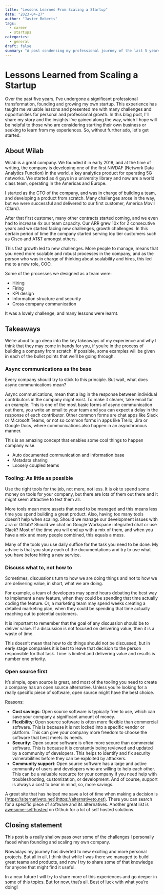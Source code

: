```yaml
---
title: "Lessons Learned From Scaling a Startup"
date: "2023-04-27"
author: "Javier Roberts"
tags:
  - career
  - startups
categories:
  - general
draft: false
summary: "A post condensing my professional journey of the last 5 years."
---
```


# Lessons Learned from Scaling a Startup

Over the past five years, I've undergone a significant professional transformation, founding and growing my own startup. This experience has taught me valuable lessons and presented me with many challenges and opportunities for personal and professional growth. In this blog post, I'll share my story and the insights I've gained along the way, which I hope will be helpful to those who are considering starting their own business or seeking to learn from my experiences. So, without further ado, let's get started.

## About Wilab

Wilab is a great company. We founded it in early 2018, and at the time of writing, the company is developing one of the first NWDAF (Network Data Analytics Function) in the world, a key analytics product for operating 5G networks. We started as 4 guys in a university library and now are a world class team, operating in the Americas and Europe.

I started as the CTO of the company, and was in charge of building a team, and developing a product from scratch. Many challenges arose in the way, but we were successful and delivered to our first customer, America Movil (Claro).

After that first customer, many other contracts started coming, and we even had to increase 4x our team capacity. Our ARR grew 10x for 2 consecutive years and we started facing new challenges, growth challenges. In this certain period of time the company started serving top tier customers such as Cisco and AT&T amongst others.

This fast growth led to new challenges. More people to manage, means that you need more scalable and robust processes in the company, and as the person who was in charge of thinking about scalability and hires, this led me to a new role, COO.

Some of the processes we designed as a team were:

* Hiring
* Firing
* KPI design
* Information structure and security
* Cross company communication

It was a lovely challenge, and many lessons were learnt.

## Takeaways

We’re about to go deep into the key takeaways of my experience and why I think that they may come in handy for you, if you’re in the process of building a company from scratch. If possible, some examples will be given in each of the bullet points that we’ll be going through.

### Async communications as the base

Every company should try to stick to this principle. But wait, what does async communications mean?

Async communications, mean that a lag in the response between individual contributors in the company might exist. To make it clearer, take email for an example. This is one of the most basic forms of async communication out there, you write an email to your team and you can expect a delay in the response of each contributor. Other common forms are chat apps like Slack or Microsoft Teams, or not so common forms in apps like Trello, Jira or Google Docs, where communications also happen in an asynchronous manner.

This is an amazing concept that enables some cool things to happen company wise.

* Auto documented communication and information base
* Metadata sharing
* Loosely coupled teams

### Tooling: As little as possible

Use the right tools for the job, not more, not less. It is ok to spend some money on tools for your company, but there are lots of them out there and it might seem attractive to test them all.

More tools mean more assets that need to be managed and this means less time you spend building a great product. Also, having too many tools doesn’t help when scaling. Should we manage our development issues with Jira or Gitlab? Should we chat on Google Workspace integrated chat or use Slack? Most of the time you will end up with a mix of them, and when you have a mix and many people combined, this equals a mess.

Many of the tools you use daily suffice for the task you need to be done. My advice is that you study each of the documentations and try to use what you have before hiring a new service.

### Discuss what to, not how to

Sometimes, discussions turn to how we are doing things and not to how we are delivering value, in short, what we are doing.

For example, a team of developers may spend hours debating the best way to implement a new feature, when they could be spending that time actually coding the feature. Or, a marketing team may spend weeks creating a detailed marketing plan, when they could be spending that time actually reaching out to potential customers.

It is important to remember that the goal of any discussion should be to deliver value. If a discussion is not focused on delivering value, then it is a waste of time.

This doesn’t mean that how to do things should not be discussed, but in early stage companies it is best to leave that decision to the person responsible for that task. Time is limited and delivering value and results is number one priority.

### Open source first

It’s simple, open source is great, and most of the tooling you need to create a company has an open source alternative. Unless you’re looking for a really specific piece of software, open source might have the best choice.

Reasons:

* **Cost savings**: Open source software is typically free to use, which can save your company a significant amount of money.
* **Flexibility**: Open source software is often more flexible than commercial software. This is because it is not locked into a specific vendor or platform. This can give your company more freedom to choose the software that best meets its needs.
* **Security**: Open source software is often more secure than commercial software. This is because it is constantly being reviewed and updated by a community of developers. This helps to identify and fix security vulnerabilities before they can be exploited by attackers.
* **Community support**: Open source software has a large and active community of users and developers who are willing to help each other. This can be a valuable resource for your company if you need help with troubleshooting, customization, or development. And of course, support is always a cost to bear in mind, so, more savings.

A great site that has helped me save a lot of time when making a decision is [https://alternativeto.net](https://alternativeto.net). There you can search for a specific piece of software and its alternatives. Another great list is [awesome-selfhosted](https://github.com/awesome-selfhosted/awesome-selfhosted) on Github for a lot of self hosted solutions.

## Closing statement

This post is a really shallow pass over some of the challenges I personally faced when founding and scaling my own company.

Nowadays my journey has diverted to new exciting and more personal projects. But all in all, I think that while I was there we managed to build great teams and products, and now I try to share some of that knowledge for anyone that might find it useful.

In a near future I will try to share more of this experiences and go deeper in some of this topics. But for now, that’s all. Best of luck with what you’re doing!